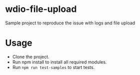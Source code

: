 # wdio-file-upload
Sample project to reproduce the issue with logs and file upload
# Usage
* Clone the project.
* Run npm install to install all required modules.
* Run `npm run test-samples` to start tests.
